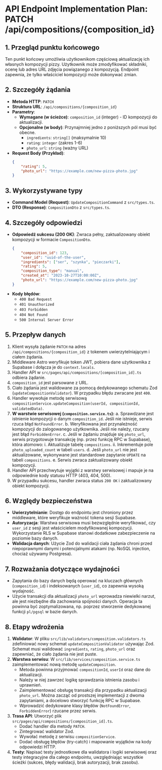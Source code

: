 # API Endpoint Implementation Plan: PATCH /api/compositions/{composition_id}

## 1. Przegląd punktu końcowego
Ten punkt końcowy umożliwia użytkownikom częściową aktualizację ich własnych kompozycji pizzy. Użytkownik może zmodyfikować składniki, ocenę lub adres URL zdjęcia powiązanego z kompozycją. Endpoint zapewnia, że tylko właściciel kompozycji może dokonywać zmian.

## 2. Szczegóły żądania
- **Metoda HTTP**: `PATCH`
- **Struktura URL**: `/api/compositions/{composition_id}`
- **Parametry**:
  - **Wymagane (w ścieżce)**: `composition_id` (integer) - ID kompozycji do aktualizacji.
  - **Opcjonalne (w body)**: Przynajmniej jedno z poniższych pól musi być obecne.
    - `ingredients`: `string[]` (maksymalnie 10)
    - `rating`: `integer` (zakres 1-6)
    - `photo_url`: `string` (ważny URL)
- **Request Body (Przykład)**:
  ```json
  {
      "rating": 5,
      "photo_url": "https://example.com/new-pizza-photo.jpg"
  }
  ```

## 3. Wykorzystywane typy
- **Command Model (Request)**: `UpdateCompositionCommand` z `src/types.ts`.
- **DTO (Response)**: `CompositionDto` z `src/types.ts`.

## 4. Szczegóły odpowiedzi
- **Odpowiedź sukcesu (200 OK)**: Zwraca pełny, zaktualizowany obiekt kompozycji w formacie `CompositionDto`.
  ```json
  {
      "composition_id": 123,
      "user_id": "uuid-of-the-user",
      "ingredients": ["ser", "szynka", "pieczarki"],
      "rating": 5,
      "composition_type": "manual",
      "created_at": "2023-10-27T10:00:00Z",
      "photo_url": "https://example.com/new-pizza-photo.jpg"
  }
  ```
- **Kody błędów**:
  - `400 Bad Request`
  - `401 Unauthorized`
  - `403 Forbidden`
  - `404 Not Found`
  - `500 Internal Server Error`

## 5. Przepływ danych
1.  Klient wysyła żądanie `PATCH` na adres `/api/compositions/{composition_id}` z tokenem uwierzytelniającym i ciałem żądania.
2.  Middleware Astro weryfikuje token JWT, pobiera dane użytkownika z Supabase i dołącza je do `context.locals`.
3.  Handler API w `src/pages/api/compositions/[composition_id].ts` odbiera żądanie.
4.  `composition_id` jest parsowane z URL.
5.  Ciało żądania jest walidowane za pomocą dedykowanego schematu Zod (`updateCompositionValidator`). W przypadku błędu zwracane jest `400`.
6.  Handler wywołuje metodę serwisową `compositionService.updateComposition(userId, compositionId, validatedData)`.
7.  **W warstwie serwisowej (`composition.service.ts`):**
    a. Sprawdzane jest istnienie kompozycji o danym `composition_id`. Jeśli nie istnieje, serwis rzuca błąd `NotFoundError`.
    b. Weryfikowana jest przynależność kompozycji do zalogowanego użytkownika. Jeśli nie należy, rzucany jest błąd `ForbiddenError`.
    c. Jeśli w żądaniu znajduje się `photo_url`, serwis przygotowuje transakcję (np. przez funkcję RPC w Supabase), która atomowo:
        i. Aktualizuje tabelę `compositions`.
        ii. Inkrementuje pole `photo_uploaded_count` w tabeli `users`.
    d. Jeśli `photo_url` nie jest aktualizowane, wykonywane jest standardowe zapytanie `UPDATE` na tabeli `compositions`.
    e. Serwis zwraca zaktualizowany obiekt kompozycji.
8.  Handler API przechwytuje wyjątki z warstwy serwisowej i mapuje je na odpowiednie kody statusu HTTP (403, 404, 500).
9.  W przypadku sukcesu, handler zwraca status `200 OK` i zaktualizowany obiekt kompozycji.

## 6. Względy bezpieczeństwa
- **Uwierzytelnianie**: Dostęp do endpointu jest chroniony przez middleware, które weryfikuje ważność tokena sesji Supabase.
- **Autoryzacja**: Warstwa serwisowa musi bezwzględnie weryfikować, czy `user_id` z sesji jest właścicielem modyfikowanej kompozycji. Wykorzystanie RLS w Supabase stanowi dodatkowe zabezpieczenie na poziomie bazy danych.
- **Walidacja danych**: Użycie Zod do walidacji ciała żądania chroni przed niepoprawnymi danymi i potencjalnymi atakami (np. NoSQL injection, chociaż używamy Postgresa).

## 7. Rozważania dotyczące wydajności
- Zapytania do bazy danych będą operować na kluczach głównych (`composition_id`) i indeksowanych (`user_id`), co zapewnia wysoką wydajność.
- Użycie transakcji dla aktualizacji `photo_url` wprowadza niewielki narzut, ale jest niezbędne dla zachowania spójności danych. Operacja ta powinna być zoptymalizowana, np. poprzez stworzenie dedykowanej funkcji `pl/pgsql` w bazie danych.

## 8. Etapy wdrożenia
1.  **Walidator**: W pliku `src/lib/validators/composition.validators.ts` zdefiniować nowy schemat `updateCompositionValidator` używając Zod. Schemat musi walidować `ingredients`, `rating`, `photo_url` oraz zapewniać, że ciało żądania nie jest puste.
2.  **Warstwa serwisu**: W `src/lib/services/composition.service.ts` zaimplementować nową metodę `updateComposition`.
    - Metoda powinna przyjmować `compositionId`, `userId` oraz dane do aktualizacji.
    - Należy w niej zawrzeć logikę sprawdzania istnienia zasobu i uprawnień.
    - Zaimplementować obsługę transakcji dla przypadku aktualizacji `photo_url`. Można zacząć od prostszej implementacji z dwoma zapytaniami, a docelowo stworzyć funkcję RPC w Supabase.
    - Wprowadzić dedykowane klasy błędów (`NotFoundError`, `ForbiddenError`) rzucane przez serwis.
3.  **Trasa API**: Utworzyć plik `src/pages/api/compositions/[composition_id].ts`.
    - Dodać handler dla metody `PATCH`.
    - Zintegrować walidator Zod.
    - Wywołać metodę z serwisu `compositionService`.
    - Dodać obsługę błędów (try-catch) i mapowanie wyjątków na kody odpowiedzi HTTP.
4.  **Testy**: Napisać testy jednostkowe dla walidatora i logiki serwisowej oraz testy integracyjne dla całego endpointu, uwzględniając wszystkie ścieżki (sukces, błędy walidacji, brak autoryzacji, brak zasobu). 